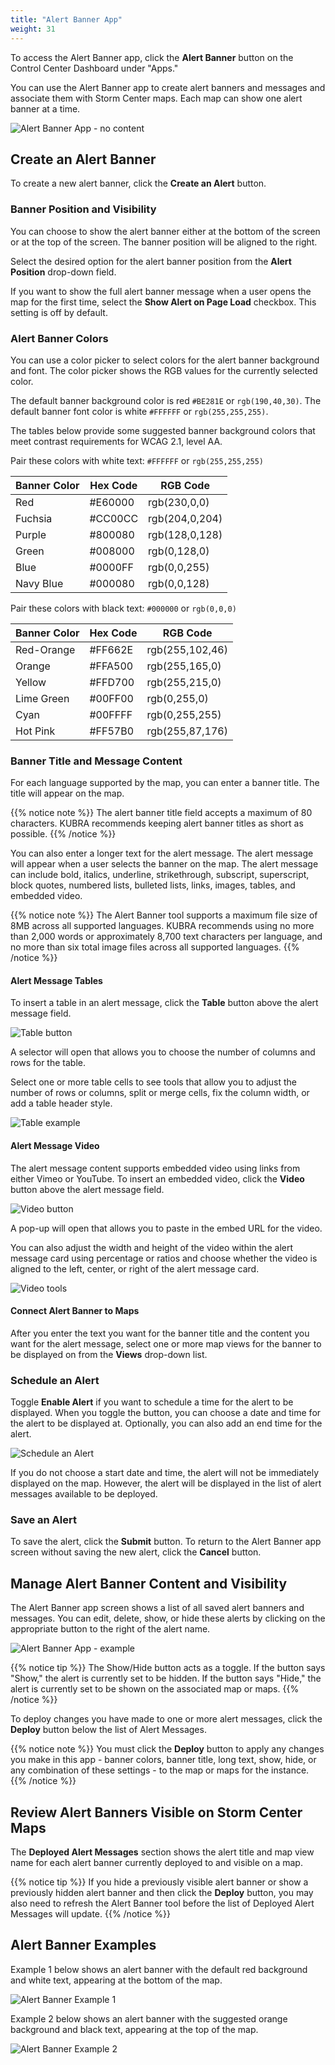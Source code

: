 ```yaml
---
title: "Alert Banner App"
weight: 31
---
```


To access the Alert Banner app, click the **Alert Banner** button on the Control Center Dashboard under "Apps."

You can use the Alert Banner app to create alert banners and messages and associate them with Storm Center maps. Each map can show one alert banner at a time.

![Alert Banner App - no content](/images/alert-banner-app-empty.png)

## Create an Alert Banner ##

To create a new alert banner, click the **Create an Alert** button.

### Banner Position and Visibility ###

You can choose to show the alert banner either at the bottom of the screen or at the top of the screen. The banner position will be aligned to the right.

Select the desired option for the alert banner position from the **Alert Position** drop-down field.

If you want to show the full alert banner message when a user opens the map for the first time, select the **Show Alert on Page Load** checkbox. This setting is off by default.

### Alert Banner Colors ###

You can use a color picker to select colors for the alert banner background and font. The color picker shows the RGB values for the currently selected color.

The default banner background color is red `#BE281E` or `rgb(190,40,30)`. The default banner font color is white `#FFFFFF` or `rgb(255,255,255)`.

The tables below provide some suggested banner background colors that meet contrast requirements for WCAG 2.1, level AA.

Pair these colors with white text: `#FFFFFF` or `rgb(255,255,255)`

| Banner Color | Hex Code | RGB Code |
| ------------ | -------- | -------- |
| Red | #E60000 | rgb(230,0,0) |
| Fuchsia | #CC00CC | rgb(204,0,204) |
| Purple | #800080 | rgb(128,0,128) |
| Green | #008000 | rgb(0,128,0) |
| Blue | #0000FF | rgb(0,0,255) |
| Navy Blue | #000080 | rgb(0,0,128) |

Pair these colors with black text: `#000000` or `rgb(0,0,0)`

| Banner Color | Hex Code | RGB Code |
| ------------ | -------- | -------- |
| Red-Orange | #FF662E | rgb(255,102,46) |
| Orange | #FFA500 | rgb(255,165,0) |
| Yellow | #FFD700 | rgb(255,215,0) |
| Lime Green | #00FF00 | rgb(0,255,0) |
| Cyan | #00FFFF | rgb(0,255,255) |
| Hot Pink | #FF57B0 | rgb(255,87,176) |

### Banner Title and Message Content ###

For each language supported by the map, you can enter a banner title. The title will appear on the map.

{{% notice note %}}
The alert banner title field accepts a maximum of 80 characters. KUBRA recommends keeping alert banner titles as short as possible.
{{% /notice %}}

You can also enter a longer text for the alert message. The alert message will appear when a user selects the banner on the map. The alert message can include bold, italics, underline, strikethrough, subscript, superscript, block quotes, numbered lists, bulleted lists, links, images, tables, and embedded video.

{{% notice note %}}
The Alert Banner tool supports a maximum file size of 8MB across all supported languages. KUBRA recommends using no more than 2,000 words or approximately 8,700 text characters per language, and no more than six total image files across all supported languages.
{{% /notice %}}

#### Alert Message Tables ####

To insert a table in an alert message, click the **Table** button above the alert message field.

![Table button](/images/alert-banner-app-table-button.png)

A selector will open that allows you to choose the number of columns and rows for the table.

Select one or more table cells to see tools that allow you to adjust the number of rows or columns, split or merge cells, fix the column width, or add a table header style.

![Table example](/images/alert-banner-app-table-example.png)

#### Alert Message Video ####

The alert message content supports embedded video using links from either Vimeo or YouTube. To insert an embedded video, click the **Video** button above the alert message field.

![Video button](/images/alert-banner-app-video-button.png)

A pop-up will open that allows you to paste in the embed URL for the video.

You can also adjust the width and height of the video within the alert message card using percentage or ratios and choose whether the video is aligned to the left, center, or right of the alert message card.

![Video tools](/images/alert-banner-app-video-tools.png)

#### Connect Alert Banner to Maps ####

After you enter the text you want for the banner title and the content you want for the alert message, select one or more map views for the banner to be displayed on from the **Views** drop-down list.

### Schedule an Alert ###

Toggle **Enable Alert** if you want to schedule a time for the alert to be displayed. When you toggle the button, you can choose a date and time for the alert to be displayed at. Optionally, you can also add an end time for the alert. 

![Schedule an Alert](/images/alert-banner-schedule-alerts.png)

If you do not choose a start date and time, the alert will not be immediately displayed on the map. However, the alert will be displayed in the list of alert messages available to be deployed.

### Save an Alert ###

To save the alert, click the **Submit** button. To return to the Alert Banner app screen without saving the new alert, click the **Cancel** button.

## Manage Alert Banner Content and Visibility ##

The Alert Banner app screen shows a list of all saved alert banners and messages. You can edit, delete, show, or hide these alerts by clicking on the appropriate button to the right of the alert name.

![Alert Banner App - example](/images/alert-banner-app-example.png)

{{% notice tip %}}
The Show/Hide button acts as a toggle. If the button says "Show," the alert is currently set to be hidden. If the button says "Hide," the alert is currently set to be shown on the associated map or maps.
{{% /notice %}}

To deploy changes you have made to one or more alert messages, click the **Deploy** button below the list of Alert Messages.

{{% notice note %}}
You must click the **Deploy** button to apply any changes you make in this app - banner colors, banner title, long text, show, hide, or any combination of these settings - to the map or maps for the instance.
{{% /notice %}}

## Review Alert Banners Visible on Storm Center Maps ##

The **Deployed Alert Messages** section shows the alert title and map view name for each alert banner currently deployed to and visible on a map.

{{% notice tip %}}
If you hide a previously visible alert banner or show a previously hidden alert banner and then click the **Deploy** button, you may also need to refresh the Alert Banner tool before the list of Deployed Alert Messages will update.
{{% /notice %}}

## Alert Banner Examples ##

Example 1 below shows an alert banner with the default red background and white text, appearing at the bottom of the map.

![Alert Banner Example 1](/images/alert-banner-example-1.png)

Example 2 below shows an alert banner with the suggested orange background and black text, appearing at the top of the map.

![Alert Banner Example 2](/images/alert-banner-example-2.png)
